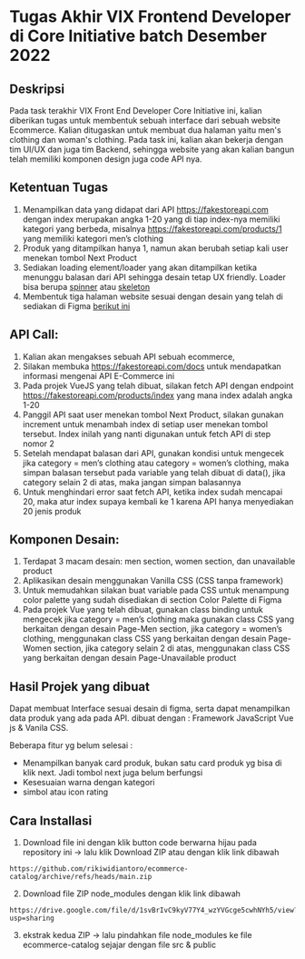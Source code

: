 # Tugas Akhir VIX Frontend Developer di Core Initiative batch Desember 2022

## Deskripsi
Pada task terakhir VIX Front End Developer Core Initiative ini, kalian diberikan tugas untuk membentuk sebuah interface dari sebuah website Ecommerce. Kalian ditugaskan untuk membuat dua halaman yaitu men's clothing dan woman's clothing. Pada task ini, kalian akan bekerja dengan tim UI/UX dan juga tim Backend, sehingga website yang akan kalian bangun telah memiliki komponen design juga code API nya.

## Ketentuan Tugas
1. Menampilkan data yang didapat dari API https://fakestoreapi.com dengan index merupakan angka 1-20 yang di tiap index-nya memiliki kategori yang berbeda, misalnya https://fakestoreapi.com/products/1 yang memiliki kategori men’s clothing
2. Produk yang ditampilkan hanya 1, namun akan berubah setiap kali user menekan tombol Next Product
3. Sediakan loading element/loader yang akan ditampilkan ketika menunggu balasan dari API sehingga desain tetap UX friendly. Loader bisa berupa [spinner](https://www.w3schools.com/howto/howto_css_loader.asp) atau [skeleton](https://dev.to/devggaurav/build-a-simple-card-skeleton-loader-component-using-html-andcss-3a20)
4. Membentuk tiga halaman website sesuai dengan desain yang telah di sediakan di Figma [berikut ini](https://www.figma.com/file/x1bkO3alpmGQFtysh9Lmn7/Task-5-Ecommerce?node-id=0%3A1)

## API Call:
1. Kalian akan mengakses sebuah API sebuah ecommerce, 
2. Silakan membuka https://fakestoreapi.com/docs untuk mendapatkan informasi mengenai API E-Commerce ini
3. Pada projek VueJS yang telah dibuat, silakan fetch API dengan endpoint https://fakestoreapi.com/products/index yang mana index adalah angka 1-20
4. Panggil API saat user menekan tombol Next Product, silakan gunakan increment untuk menambah index di setiap user menekan tombol tersebut. Index inilah yang nanti digunakan untuk fetch API di step nomor 2
5. Setelah mendapat balasan dari API, gunakan kondisi untuk mengecek jika category = men’s clothing atau category = women’s clothing, maka simpan balasan tersebut pada variable yang telah dibuat di data(), jika category selain 2 di atas, maka jangan simpan balasannya
6. Untuk menghindari error saat fetch API, ketika index sudah mencapai 20, maka atur index supaya kembali ke 1 karena API hanya menyediakan 20 jenis produk

## Komponen Desain:
1. Terdapat 3 macam desain: men section, women section, dan unavailable product
2. Aplikasikan desain menggunakan Vanilla CSS (CSS tanpa framework)
3. Untuk memudahkan silakan buat variable pada CSS untuk menampung color palette yang sudah disediakan di section Color Palette di Figma
4. Pada projek Vue yang telah dibuat, gunakan class binding untuk mengecek jika category = men’s clothing maka gunakan class CSS yang berkaitan dengan desain Page-Men section, jika category = women’s clothing, menggunakan class CSS yang berkaitan dengan desain Page-Women section, jika category selain 2 di atas, menggunakan class CSS yang berkaitan dengan desain Page-Unavailable product


## Hasil Projek yang dibuat
Dapat membuat Interface sesuai desain di figma, serta dapat menampilkan data produk yang ada pada API. dibuat dengan : Framework JavaScript Vue js & Vanila CSS.

Beberapa fitur yg belum selesai :
- Menampilkan banyak card produk, bukan satu card produk yg bisa di klik next. Jadi tombol next juga belum berfungsi
- Kesesuaian warna dengan kategori
- simbol atau icon rating


## Cara Installasi
1. Download file ini dengan klik button code berwarna hijau pada repository ini -> lalu klik Download ZIP atau dengan klik link dibawah
```
https://github.com/rikiwidiantoro/ecommerce-catalog/archive/refs/heads/main.zip
```
2. Download file ZIP node_modules dengan klik link dibawah
```
https://drive.google.com/file/d/1svBrIvC9kyV77Y4_wzYVGcge5cwhNYh5/view?usp=sharing
```
3. ekstrak kedua ZIP -> lalu pindahkan file node_modules ke file ecommerce-catalog sejajar dengan file src & public
